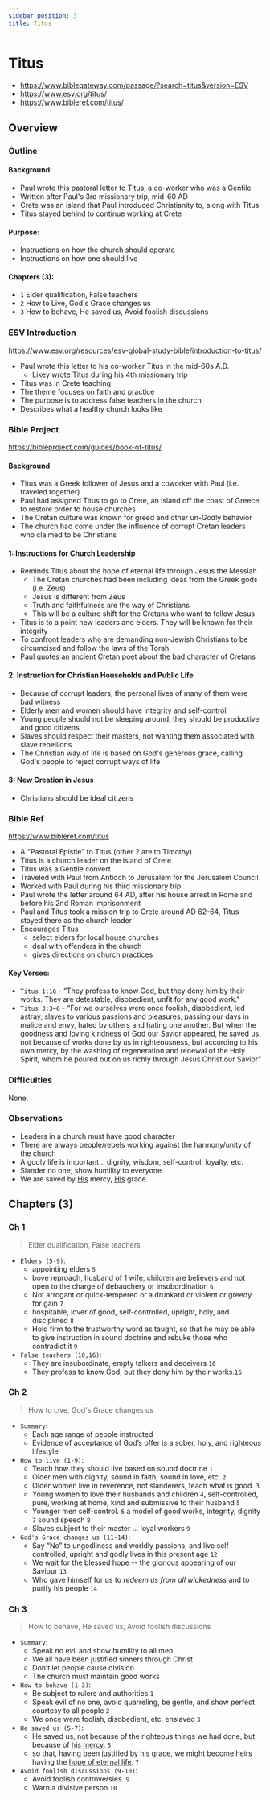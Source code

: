 ```yaml
---
sidebar_position: 3
title: Titus
---
```


# Titus

- https://www.biblegateway.com/passage/?search=titus&version=ESV
- https://www.esv.org/titus/
- https://www.bibleref.com/titus/


## Overview

### Outline

#### Background:
- Paul wrote this pastoral letter to Titus, a co-worker who was a Gentile
- Written after Paul's 3rd missionary trip, mid-60 AD
- Crete was an island that Paul introduced Christianity to, along with Titus
- Titus stayed behind to continue working at Crete

#### Purpose:
- Instructions on how the church should operate
- Instructions on how one should live

#### Chapters (3):
- `1` Elder qualification, False teachers
- `2` How to Live, God's Grace changes us
- `3` How to behave, He saved us, Avoid foolish discussions

### ESV Introduction
https://www.esv.org/resources/esv-global-study-bible/introduction-to-titus/

- Paul wrote this letter to his co-worker Titus in the mid-60s A.D.
  - Likey wrote Titus during his 4th missionary trip
- Titus was in Crete teaching
- The theme focuses on faith and practice
- The purpose is to address false teachers in the church
- Describes what a healthy church looks like

### Bible Project
https://bibleproject.com/guides/book-of-titus/

#### Background

- Titus was a Greek follower of Jesus and a coworker with Paul (i.e. traveled together)
- Paul had assigned Titus to go to Crete, an island off the coast of Greece, to restore order to house churches
- The Cretan culture was known for greed and other un-Godly behavior
- The church had come under the influence of corrupt Cretan leaders who claimed to be Christians

#### 1: Instructions for Church Leadership

- Reminds Titus about the hope of eternal life through Jesus the Messiah
  - The Cretan churches had been including ideas from the Greek gods (i.e. Zeus)
  - Jesus is different from Zeus
  - Truth and faithfulness are the way of Christians
  - This will be a culture shift for the Cretans who want to follow Jesus
- Titus is to a point new leaders and elders. They will be known for their integrity
- To confront leaders who are demanding non-Jewish Christians to be circumcised and follow the laws of the Torah
- Paul quotes an ancient Cretan poet about the bad character of Cretans

#### 2: Instruction for Christian Households and Public Life
- Because of corrupt leaders, the personal lives of many of them were bad witness
- Elderly men and women should have integrity and self-control
- Young people should not be sleeping around, they should be productive and good citizens
- Slaves should respect their masters, not wanting them associated with slave rebellions
- The Christian way of life is based on God's generous grace, calling God's people to reject corrupt ways of life

#### 3: New Creation in Jesus
- Christians should be ideal citizens


### Bible Ref
https://www.bibleref.com/titus

- A "Pastoral Epistle" to Titus (other 2 are to Timothy)
- Titus is a church leader on the island of Crete
- Titus was a Gentile convert
- Traveled with Paul from Antioch to Jerusalem for the Jerusalem Council
- Worked with Paul during his third missionary trip
- Paul wrote the letter around 64 AD, after his house arrest in Rome and before his 2nd Roman imprisonment
- Paul and Titus took a mission trip to Crete around AD 62-64, Titus stayed there as the church leader
- Encourages Titus
  - select elders for local house churches
  - deal with offenders in the church
  - gives directions on church practices

#### Key Verses:
- `Titus 1:16` - “They profess to know God, but they deny him by their works. They are detestable, disobedient, unfit for any good work."
- `Titus 3:3–6` - “For we ourselves were once foolish, disobedient, led astray, slaves to various passions and pleasures, passing our days in malice and envy, hated by others and hating one another. But when the goodness and loving kindness of God our Savior appeared, he saved us, not because of works done by us in righteousness, but according to his own mercy, by the washing of regeneration and renewal of the Holy Spirit, whom he poured out on us richly through Jesus Christ our Savior”

### Difficulties
None.

### Observations

- Leaders in a church must have good character
- There are always people/rebels working against the harmony/unity of the church
- A godly life is important .. dignity, wisdom, self-control, loyalty, etc.
- Slander no one; show humility to everyone
- We are saved by <ins>His</ins> mercy, <ins>His</ins> grace.

## Chapters (3)


### Ch 1
> Elder qualification, False teachers

- `Elders (5-9)`:
    - appointing elders `5`
    - bove reproach, husband of 1 wife, children are believers and not open to the charge of debauchery or insubordination `6`
    - Not arrogant or quick-tempered or a drunkard or violent or greedy for gain `7`
    - hospitable, lover of good, self-controlled, upright, holy, and disciplined `8`
    - Hold firm to the trustworthy word as taught, so that he may be able to give instruction in sound doctrine and rebuke those who contradict it `9`
- `False teachers (10,16)`:
  - They are insubordinate, empty talkers and deceivers `10`
  - They profess to know God, but they deny him by their works.`16`

### Ch 2

> How to Live, God's Grace changes us

- `Summary`:
    - Each age range of people instructed
    - Evidence of acceptance of God’s offer is a sober, holy, and righteous lifestyle
- `How to live (1-9)`:
  - Teach how they should live based on sound doctrine `1`
  - Older men with dignity, sound in faith, sound in love, etc. `2`
  - Older women live in reverence, not slanderers, teach what is good. `3`
  - Young women to love their husbands and children `4`, self-controlled, pure, working at home, kind and submissive to their husband `5`
  - Younger men self-control. `6` a model of good works, integrity, dignity `7` sound speech `8`
  - Slaves subject to their master ... loyal workers `9`
- `God's Grace changes us (11-14)`:
  - Say “No” to ungodliness and worldly passions, and live self-controlled, upright and godly lives in this present age `12`
  - We wait for the blessed hope -- the glorious appearing of our Saviour `13`
  - Who gave himself for us to *redeem us from all wickedness* and to purify his people `14`

### Ch 3

> How to behave, He saved us, Avoid foolish discussions

- `Summary`:
    - Speak no evil and show humility to all men
    - We all have been justified sinners through Christ
    - Don’t let people cause division
    - The church must maintain good works
- `How to behave (1-3)`:
  - Be subject to rulers and authorities `1`
  - Speak evil of no one, avoid quarreling, be gentle, and show perfect courtesy to all people `2`
  - We once were foolish, disobedient, etc. enslaved `3`
- `He saved us (5-7)`:
   - He saved us, not because of the righteous things we had done, but because of <ins>his mercy</ins>. `5`
   - so that, having been justified by his grace, we might become heirs having the <ins>hope of eternal life</ins>. `7`
- `Avoid foolish discussions (9-10)`:
  - Avoid foolish controversies. `9`
  - Warn a divisive person `10`

